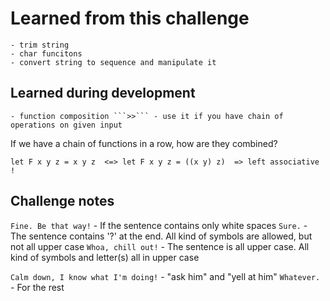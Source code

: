 # Learned from this challenge

	- trim string
    - char funcitons
    - convert string to sequence and manipulate it

## Learned during development
    - function composition ```>>``` - use it if you have chain of operations on given input

If we have a chain of functions in a row, how are they combined?

```plain
let F x y z = x y z  <=> let F x y z = ((x y) z)  => left associative !
```

## Challenge notes

```Fine. Be that way!``` - If the sentence contains only white spaces
```Sure.```              - The sentence contains '?' at the end. All kind of symbols are allowed, but not all upper case
```Whoa, chill out!```   - The sentence is all upper case. All kind of symbols and letter(s) all in upper case 

```Calm down, I know what I'm doing!``` - "ask him" and "yell at him" 
 ```Whatever.```         - For the rest


	